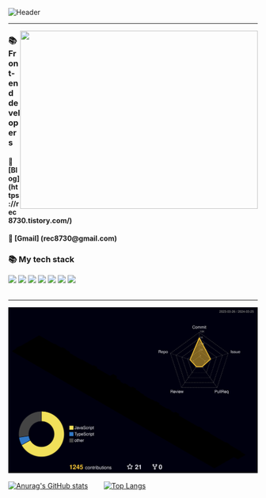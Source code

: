  ![Header](https://capsule-render.vercel.app/api?type=waving&color=auto&height=230&section=header&text=Welcome&fontSize=80)

<!-- <img src="https://user-images.githubusercontent.com/88140865/201810691-552ec0aa-5d46-4f68-8021-a085b5b840ba.jpeg" width="150px"/> -->
  
  
   
<hr />
   <img align="right" src="https://media0.giphy.com/media/qgQUggAC3Pfv687qPC/giphy.gif?cid=ecf05e47ndg1apykd3sdjo9g5istt9et9mbkfebpz61na2ts&rid=giphy.gif&ct=g" width="480" height="360" frameBorder="0" class="giphy-embed" allowFullScreen />
  <h3 align="left">📚 Front-end developers </h3>
  <h4 align="left">📜 [Blog] (https://rec8730.tistory.com/)</h4>
  <h4 align="left">📧 [Gmail] (rec8730@gmail.com)</h4>
  
 <h3 align="left">📚 My tech stack </h3>
 <div>
  <img src="https://img.shields.io/badge/React-white?style=for-the-badge&logo=React&logoColor=#blue">
  <img src="https://img.shields.io/badge/Reactnative-white?style=for-the-badge&logo=React&logoColor=#blue">
  <img src="https://img.shields.io/badge/Zustand-white?style=for-the-badge&logo=zustand&logoColor=#blue">
  <img src="https://img.shields.io/badge/Javascript-white?style=for-the-badge&logo=javascript&logoColor=yellow">
  <img src="https://img.shields.io/badge/TypeScript-white?style=for-the-badge&logo=TypeScript&logoColor">
  <img src="https://img.shields.io/badge/styledcomponents-white?style=for-the-badge&logo=styled-components&logoColor=hotpink">
  <img src="https://img.shields.io/badge/Firebase-white?style=for-the-badge&logo=Firebase&logoColor=orange">
 </div>
  
  <br />
  <hr />
 


   ![](./profile-3d-contrib/profile-night-rainbow.svg)
   
   [![Anurag's GitHub stats](https://github-readme-stats.vercel.app/api?username=jihoon8730)](https://github.com/jihoon8730/github-readme-stats)  
   [![Top Langs](https://github-readme-stats.vercel.app/api/top-langs/?username=jihoon8730)](https://github.com/jihoon8730/github-readme-stats)
   
   
  


